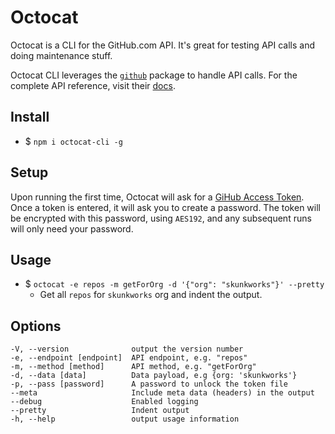 # Octocat

Octocat is a CLI for the GitHub.com API. It's great for testing API calls and doing maintenance stuff.

Octocat CLI leverages the [`github`](https://www.npmjs.com/package/github) package to handle API calls. For the complete API reference, visit their [docs](https://mikedeboer.github.io/node-github/).

## Install

- $ `npm i octocat-cli -g`

## Setup
Upon running the first time, Octocat will ask for a [GiHub Access Token](https://github.com/settings/tokens). Once a token is entered, it will ask you to create a password. The token will be encrypted with this password, using `AES192`, and any subsequent runs will only need your password.

## Usage

- $ `octocat -e repos -m getForOrg -d '{"org": "skunkworks"}' --pretty`
	- Get all `repos` for `skunkworks` org and indent the output.

## Options

```
-V, --version              output the version number
-e, --endpoint [endpoint]  API endpoint, e.g. "repos"
-m, --method [method]      API method, e.g. "getForOrg"
-d, --data [data]          Data payload, e.g {org: 'skunkworks'}
-p, --pass [password]      A password to unlock the token file
--meta                     Include meta data (headers) in the output
--debug                    Enabled logging
--pretty                   Indent output
-h, --help                 output usage information
```
